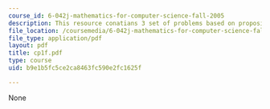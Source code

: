 ```yaml
---
course_id: 6-042j-mathematics-for-computer-science-fall-2005
description: This resource conatians 3 set of problems based on propositions and proofs.
file_location: /coursemedia/6-042j-mathematics-for-computer-science-fall-2005/b9e1b5fc5ce2ca8463fc590e2fc1625f_cp1f.pdf
file_type: application/pdf
layout: pdf
title: cp1f.pdf
type: course
uid: b9e1b5fc5ce2ca8463fc590e2fc1625f

---
```

None